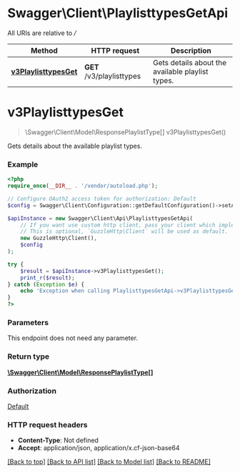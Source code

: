 # Swagger\Client\PlaylisttypesGetApi

All URIs are relative to */*

Method | HTTP request | Description
------------- | ------------- | -------------
[**v3PlaylisttypesGet**](PlaylisttypesGetApi.md#v3playlisttypesget) | **GET** /v3/playlisttypes | Gets details about the available playlist types.

# **v3PlaylisttypesGet**
> \Swagger\Client\Model\ResponsePlaylistType[] v3PlaylisttypesGet()

Gets details about the available playlist types.

### Example
```php
<?php
require_once(__DIR__ . '/vendor/autoload.php');

// Configure OAuth2 access token for authorization: Default
$config = Swagger\Client\Configuration::getDefaultConfiguration()->setAccessToken('YOUR_ACCESS_TOKEN');

$apiInstance = new Swagger\Client\Api\PlaylisttypesGetApi(
    // If you want use custom http client, pass your client which implements `GuzzleHttp\ClientInterface`.
    // This is optional, `GuzzleHttp\Client` will be used as default.
    new GuzzleHttp\Client(),
    $config
);

try {
    $result = $apiInstance->v3PlaylisttypesGet();
    print_r($result);
} catch (Exception $e) {
    echo 'Exception when calling PlaylisttypesGetApi->v3PlaylisttypesGet: ', $e->getMessage(), PHP_EOL;
}
?>
```

### Parameters
This endpoint does not need any parameter.

### Return type

[**\Swagger\Client\Model\ResponsePlaylistType[]**](../Model/ResponsePlaylistType.md)

### Authorization

[Default](../../README.md#Default)

### HTTP request headers

 - **Content-Type**: Not defined
 - **Accept**: application/json, application/x.cf-json-base64

[[Back to top]](#) [[Back to API list]](../../README.md#documentation-for-api-endpoints) [[Back to Model list]](../../README.md#documentation-for-models) [[Back to README]](../../README.md)

